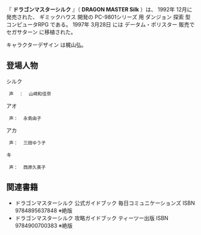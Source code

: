 『 **ドラゴンマスターシルク** 』（ **DRAGON MASTER Silk** ）は、  1992年  12月に発売された、  ギミックハウス
開発の  PC-9801シリーズ  用  ダンジョン  探索  型  コンピュータRPG  である。  1997年  3月28日  には
データム・ポリスター  販売で  セガサターン  に移植された。

キャラクターデザイン  は梶山弘。

##  登場人物  

シルク

     声  ：  山崎和佳奈 
アオ

     声：  永島由子 
アカ

     声：  三田ゆう子 
キ

     声：  西原久美子 

##  関連書籍  

  * ドラゴンマスターシルク 公式ガイドブック  毎日コミュニケーションズ  ISBN 9784895637848  ※絶版 
  * ドラゴンマスターシルク 攻略ガイドブック  ティーツー出版  ISBN 9784900700383  ※絶版 

